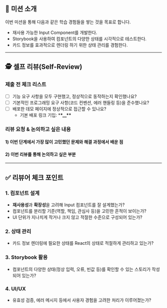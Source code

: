 ## 🎯 미션 소개

이번 미션을 통해 다음과 같은 학습 경험들을 쌓는 것을 목표로 합니다.

- 재사용 가능한 Input Component를 개발한다.
- Storybook을 사용하여 컴포넌트의 다양한 상태를 시각적으로 테스트한다.
- 카드 정보를 효과적으로 렌더링 하기 위한 상태 관리를 경험한다.

---

## 🕵️ 셀프 리뷰(Self-Review)

### 제출 전 체크 리스트

- [ ] 기능 요구 사항을 모두 구현했고, 정상적으로 동작하는지 확인했나요?
- [ ] 기본적인 프로그래밍 요구 사항(코드 컨벤션, 에러 핸들링 등)을 준수했나요?
- [ ] 배포한 데모 페이지에 정상적으로 접근할 수 있나요?
  - 기본 배포 링크 기입: \***\*\_\_\*\***

### 리뷰 요청 & 논의하고 싶은 내용

#### 1) 이번 단계에서 가장 많이 고민했던 문제와 해결 과정에서 배운 점

#### 2) 이번 리뷰를 통해 논의하고 싶은 부분

---

## ✅ 리뷰어 체크 포인트

<!-- 리뷰어가 이 PR을 검토할 때 중점적으로 확인할 사항입니다.
코드의 완성도만이 아니라, 리뷰이가 구현 과정에서 어떤 고민과 결정을 하며 학습했는지도 함께 고려해 주세요. -->

### 1. 컴포넌트 설계

- **재사용성**과 **확장성**을 고려해 Input 컴포넌트를 잘 설계했는가?
- 컴포넌트를 분리할 기준(역할, 책임, 관심사 등)을 고민한 흔적이 보이는가?
- UI 단위가 지나치게 작거나 크지 않고 적절한 수준으로 구성되어 있는가?

### 2. 상태 관리

- 카드 정보 렌더링에 필요한 상태를 React의 상태로 적절하게 관리하고 있는가?

### 3. Storybook 활용

- 컴포넌트의 다양한 상태(정상 입력, 오류, 빈값 등)를 확인할 수 있는 스토리가 작성되어 있는가?

### 4. UI/UX

- 유효성 검증, 에러 메시지 등에서 사용자 경험을 고려한 처리가 이루어졌는가?
